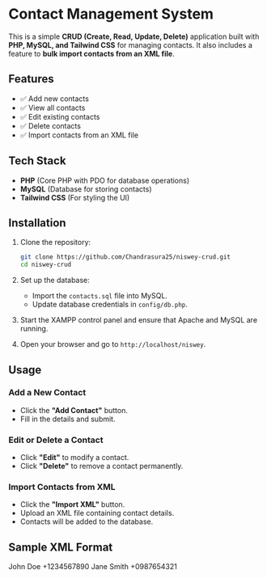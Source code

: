 # Contact Management System

This is a simple **CRUD (Create, Read, Update, Delete)** application built with **PHP, MySQL, and Tailwind CSS** for managing contacts. It also includes a feature to **bulk import contacts from an XML file**.

## Features
- ✅ Add new contacts
- ✅ View all contacts
- ✅ Edit existing contacts
- ✅ Delete contacts
- ✅ Import contacts from an XML file

## Tech Stack
- **PHP** (Core PHP with PDO for database operations)
- **MySQL** (Database for storing contacts)
- **Tailwind CSS** (For styling the UI)

## Installation
1. Clone the repository:
   ```sh
   git clone https://github.com/Chandrasura25/niswey-crud.git
   cd niswey-crud
   ```
2. Set up the database:
   - Import the `contacts.sql` file into MySQL.
   - Update database credentials in `config/db.php`.

3. Start the XAMPP control panel and ensure that Apache and MySQL are running.
4. Open your browser and go to `http://localhost/niswey`.

## Usage
### Add a New Contact
- Click the **"Add Contact"** button.
- Fill in the details and submit.

### Edit or Delete a Contact
- Click **"Edit"** to modify a contact.
- Click **"Delete"** to remove a contact permanently.

### Import Contacts from XML
- Click the **"Import XML"** button.
- Upload an XML file containing contact details.
- Contacts will be added to the database.

## Sample XML Format
<contacts>
    <contact>
        <name>John</name>
        <lastName>Doe</lastName>
        <phone>+1234567890</phone>
    </contact>
    <contact>
        <name>Jane</name>
        <lastName>Smith</lastName>
        <phone>+0987654321</phone>
    </contact>
</contacts>